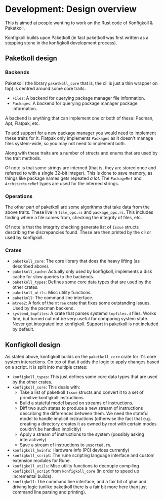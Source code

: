 # Development: Design overview

This is aimed at people wanting to work on the Rust code of Konfigkoll & Paketkoll.

Konfigkoll builds upon Paketkoll (in fact paketkoll was first written as a stepping
stone in the konfigkoll development process).

## Paketkoll design

### Backends

Paketkoll (the library `paketkoll_core` that is, the cli is just a thin wrapper
on top) is centred around some core traits:

* `Files`: A backend for querying package manager file information.
* `Packages`: A backend for querying package manager package information.

A backend is anything that can implement one or both of these: Pacman, Apt, Flatpak,
etc.

To add support for a new package manager you would need to implement these traits
for it. Flatpak only implements `Packages` as it doesn't manage files system-wide,
so you may not need to implement both.

Along with these traits are a number of structs and enums that are used by the
trait methods.

Of note is that some strings are interned (that is, they are stored once and
referred to with a single 32-bit integer). This is done to save memory, as things
like package names gets repeated *a lot*. The `PackageRef` and `ArchitectureRef`
types are used for the interned strings.

### Operations

The other part of paketkoll are some algorithms that take data from the above
traits. These live in `file_ops.rs` and `package_ops.rs`. This includes finding
where a file comes from, checking the integrity of files, etc.

Of note is that the integrity checking generate list of `Issue` structs describing
the discrepancies found. These are then printed by the cli or used by konfigkoll.

### Crates

* `paketkoll_core`: The core library that does the heavy lifting (as described above).
* `paketkoll_cache`: Actually only used by konfigkoll, implements a disk cache for
  slow queries to the backends.
* `paketkoll_types`: Defines some core data types that are used by the other crates.
* `paketkoll_utils`: Misc utility functions.
* `paketkoll`: The command line interface.
* `mtree2`: A fork of the `mtree` crate that fixes some outstanding issues. Used by
  the pacman backend.
* `systemd_tmpfiles`: A crate that parses systemd `tmpfiles.d` files. Works fine,
  but turned out not be very useful for comparing system state. Never got integrated
  into konfigkoll. Support in paketkoll is not included by default.

## Konfigkoll design

As stated above, konfigkoll builds on the `paketkoll_core` crate for it's core
system interactions. On top of that it adds the logic to apply changes based on
a script. It is split into multiple crates:

* `konfigkoll_types`: This just defines some core data types that are used by
  the other crates.
* `konfigkoll_core`: This deals with:
  * Take a list of paketkoll `Issue` structs and convert it to a set of primitive
    konfigkoll instructions.
  * Build a stateful model based on streams of instructions.
  * Diff two such states to produce a new stream of instructions describing the
    differences between them. We need the stateful model to handle implicit
    instructions (otherwise the fact that e.g. creating a directory creates it
    as owned by root with certain modes couldn't be handled implicitly)
  * Apply a stream of instructions to the system (possibly asking interactively)
  * Save a stream of instructions to `unsorted.rn`.
* `konfigkoll_hwinfo`: Hardware info (PCI devices currently)
* `konfigkoll_script`: The rune scripting language interface and custom
  extension modules for Rune.
* `konfigkoll_utils`: Misc utility functions to decouple compiling `konfigkoll_script`
  from `konfigkoll_core` (in order to speed up incremental builds).
* `konfigkoll`: The command line interface, and a fair bit of glue and driving
  logic (unlike paketkoll there is a fair bit more here than just command line
  parsing and printing).
